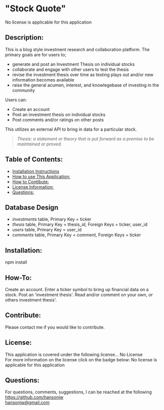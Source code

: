 # "Stock Quote"  
  No license is applicable for this application

  ## Description:  
  This is a blog style investment research and collaboration platform.
  The primary goals are for users to;
  - generate and post an Investment Thesis on individual stocks
  - collaborate and engage with other users to test the thesis
  - revise the investment thesis over time as testing plays out and/or new information becomes available
  - raise the general acumen, interest, and knowlegebase of investing in the community
  
  Users can:
  - Create an account
  - Post an investment thesis on individual stocks
  - Post comments and/or ratings on other posts
  
  This utilizes an external API to bring in data for a particular stock.

  >*Thesis: a statement or theory that is put forward as a premise to be maintained or proved.*

  ## Table of Contents:
  * [Installation Instructions](#Installation:)
  * [How to use This Application:](#How-To:)
  * [How to Contibute:](#Contibute:)
  * [License Information:](#License:)
  * [Questions:](#Questions:)
  
  ## Database Design
  - *investments* table, Primary Key = ticker
  - *thesis* table, Primary Key = thesis_id, Foreign Keys = ticker, user_id
  - *users* table, Primary Key = user_id
  - *comments* table, Primary Key = comment, Foreign Keys = ticker

  <a name="Installation:"></a>
  ## Installation:  
  npm install
  
  <a name="How-To:"></a>
  ## How-To:  
  Create an account.  Enter a ticker symbol to bring up financial data on a stock.  Post an 'investment thesis'.  Read and/or comment on your own, or others investment thesis'.

  <a name="Contribute:"></a>
  ## Contribute:  
  Please contact me if you would like to contribute.

  <a name="License:"></a>
  ## License:  
  This application is covered under the following license...
  No License  
  For more information on the license click on the badge below:
  No license is applicable for this application
  
  <a name="Questions:"></a>
  ## Questions:  
  For questions, comments, suggestions, I can be reached at the following  
  https://github.com/hansonjw  
  hansonjw@gmail.com
